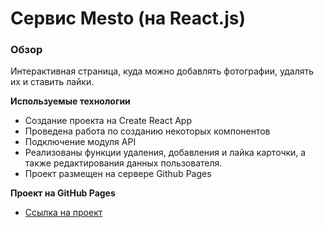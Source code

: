 # Сервис Mesto (на React.js)

### Обзор
Интерактивная страница, куда можно добавлять фотографии, удалять их и ставить лайки.

**Используемые технологии**
* Создание проекта на Create React App
* Проведена работа по созданию некоторых компонентов
* Подключение модуля API
* Реализованы функции удаления, добавления и лайка карточки, а также редактирования данных пользователя.
* Проект размещен на сервере Github Pages

**Проект на GitHub Pages**
* [Ссылка на проект](https://frik580.github.io/mesto-react/)

